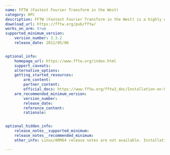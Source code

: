 ```yaml
---
name: FFTW (Fastest Fourier Transform in the West)
category: HPC
description: FFTW (Fastest Fourier Transform in the West) is a highly optimized, open-source C library designed for computing the discrete Fourier transform (DFT) in one or more dimensions.
download_url: https://fftw.org/pub/fftw/
works_on_arm: true
supported_minimum_version:
    version_number: 3.3.2
    release_date: 2012/05/06


optional_info:
    homepage_url: https://www.fftw.org/index.html
    support_caveats:
    alternative_options:
    getting_started_resources:
        arm_content:
        partner_content:
        official_docs: https://www.fftw.org/fftw3_doc/Installation-on-Unix.html
    arm_recommended_minimum_version:
        version_number:
        release_date:
        reference_content:
        rationale:


optional_hidden_info:
    release_notes__supported_minimum:
    release_notes__recommended_minimum:
    other_info: Linux/ARM64 release notes are not available. Installation and testing are done via the [tar archive](https://fftw.org/pub/fftw/fftw-3.3.2.tar.gz).

---
```


